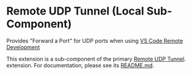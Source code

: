 # Remote UDP Tunnel (Local Sub-Component)

Provides "Forward a Port" for UDP ports when using [VS Code Remote Development](https://code.visualstudio.com/docs/remote/remote-overview)

This extension is a sub-component of the primary [Remote UDP Tunnel](../workspace-extension). extension. For documentation, please see its [README.md](../workspace-extension/REAMDE.md).
